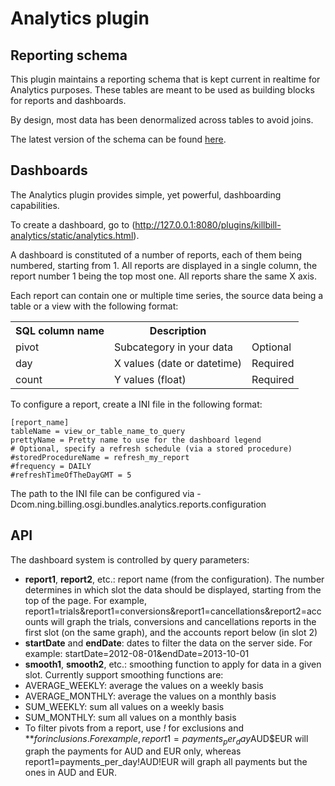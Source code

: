 Analytics plugin
================

Reporting schema
----------------

This plugin maintains a reporting schema that is kept current in realtime for Analytics purposes. These tables are meant to be used as building blocks for reports and dashboards.

By design, most data has been denormalized across tables to avoid joins.

The latest version of the schema can be found [here](https://github.com/killbill/killbill-analytics-plugin/blob/master/src/main/resources/com/ning/billing/osgi/bundles/analytics/ddl.sql).

Dashboards
----------

The Analytics plugin provides simple, yet powerful, dashboarding capabilities.

To create a dashboard, go to (http://127.0.0.1:8080/plugins/killbill-analytics/static/analytics.html).

A dashboard is constituted of a number of reports, each of them being numbered, starting from 1. All reports are displayed in a single column, the report number 1 being the top most one. All reports share the same X axis.

Each report can contain one or multiple time series, the source data being a table or a view with the following format:

<table>
  <tr>
    <th>SQL column name</th><th>Description</th><th></th>
  </tr>
  <tr>
    <td>pivot</td><td>Subcategory in your data</td><td>Optional</td>
  </tr>
  <tr>
    <td>day</td><td>X values (date or datetime)</td><td>Required</td>
  </tr>
  <tr>
    <td>count</td><td>Y values (float)</td><td>Required</td>
  </tr>
</table>

To configure a report, create a INI file in the following format:

    [report_name]
    tableName = view_or_table_name_to_query
    prettyName = Pretty name to use for the dashboard legend
    # Optional, specify a refresh schedule (via a stored procedure)
    #storedProcedureName = refresh_my_report
    #frequency = DAILY
    #refreshTimeOfTheDayGMT = 5

The path to the INI file can be configured via -Dcom.ning.billing.osgi.bundles.analytics.reports.configuration

API
---

The dashboard system is controlled by query parameters:

* **report1**, **report2**, etc.: report name (from the configuration). The number determines in which slot the data should be displayed, starting from the top of the page. For example, report1=trials&report1=conversions&report1=cancellations&report2=accounts will graph the trials, conversions and cancellations reports in the first slot (on the same graph), and the accounts report below (in slot 2)
* **startDate** and **endDate**: dates to filter the data on the server side. For example: startDate=2012-08-01&endDate=2013-10-01
* **smooth1**, **smooth2**, etc.: smoothing function to apply for data in a given slot. Currently support smoothing functions are:
 * AVERAGE\_WEEKLY: average the values on a weekly basis
 * AVERAGE\_MONTHLY: average the values on a monthly basis
 * SUM\_WEEKLY: sum all values on a weekly basis
 * SUM\_MONTHLY: sum all values on a monthly basis
* To filter pivots from a report, use *!* for exclusions and *$* for inclusions. For example, report1=payments_per_day$AUD$EUR will graph the payments for AUD and EUR only, whereas report1=payments_per_day!AUD!EUR will graph all payments but the ones in AUD and EUR.
